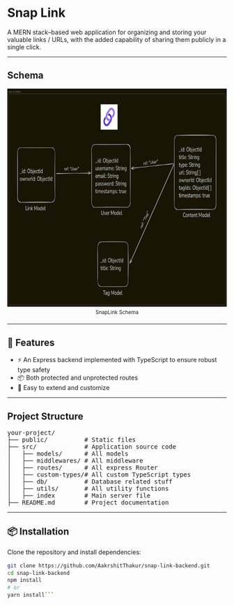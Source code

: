# Snap Link

A MERN stack–based web application for organizing and storing your valuable links / URLs, with the added capability of sharing them publicly in a single click.

---

## Schema

<div align="center">  
<img alt="Sign in page" src="https://github.com/AakrshitThakur/snap-link-backend/blob/main/public/images/snap-link-schema.png?raw=true" width="800" height="500"><br>  
<sup>SnapLink Schema<sup>  
</div>

---

## 🚀 Features

- ⚡️ An Express backend implemented with TypeScript to ensure robust type safety
- 📦 Both protected and unprotected routes
- 🔧 Easy to extend and customize

---

## Project Structure

<pre style="white-space: pre; overflow-x: auto;">
your-project/
├── public/          # Static files
├── src/             # Application source code
│   ├── models/      # All models
│   ├── middlewares/ # All middleware
│   ├── routes/      # All express Router
│   ├── custom-types/# All custom TypeScript types
│   ├── db/          # Database related stuff
│   ├── utils/       # All utility functions
│   ├── index        # Main server file
├── README.md        # Project documentation
</pre>

---

## 📦 Installation

Clone the repository and install dependencies:

````bash
git clone https://github.com/AakrshitThakur/snap-link-backend.git
cd snap-link-backend
npm install
# or
yarn install```
````
